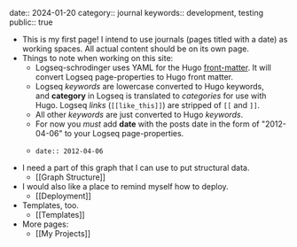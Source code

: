 date:: 2024-01-20
category:: journal
keywords:: development, testing
public:: true

- This is my first page! I intend to use journals (pages titled with a date) as working spaces. All actual content should be on its own page.
- Things to note when working on this site:
	- Logseq-schrodinger uses YAML for the Hugo [front-matter](https://gohugo.io/content-management/front-matter/). It will convert Logseq page-properties to Hugo front matter.
	- Logseq *keywords* are lowercase converted to Hugo keywords, and **category** in Logseq is translated to *categories* for use with Hugo. Logseq *links* (`[[like_this]]`) are stripped of `[[` and `]]`.
	- All other *keywords* are just converted to Hugo *keywords*.
	- For now you *must* add **date** with the posts date in the form of "2012-04-06" to your Logseq page-properties.
	- ```
	  date:: 2012-04-06
	  ```
- I need a part of this graph that I can use to put structural data.
	- [[Graph Structure]]
- I would also like a place to remind myself how to deploy.
	- [[Deployment]]
- Templates, too.
	- [[Templates]]
- More pages:
	- [[My Projects]]